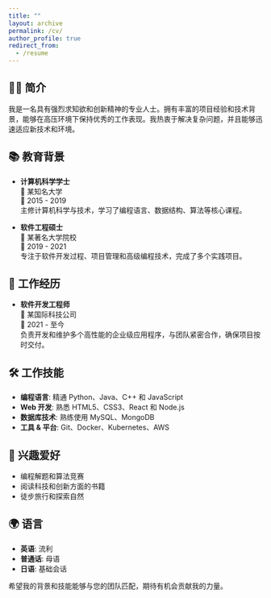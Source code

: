 ```yaml
---
title: ""
layout: archive
permalink: /cv/
author_profile: true
redirect_from:
  - /resume
---
```


## 🙋‍♂️ 简介

我是一名具有强烈求知欲和创新精神的专业人士。拥有丰富的项目经验和技术背景，能够在高压环境下保持优秀的工作表现。我热衷于解决复杂问题，并且能够迅速适应新技术和环境。

## 📚 教育背景

- **计算机科学学士**  
  🏫 某知名大学  
  📅 2015 - 2019  
  主修计算机科学与技术，学习了编程语言、数据结构、算法等核心课程。

- **软件工程硕士**  
  🏫 某著名大学院校  
  📅 2019 - 2021  
  专注于软件开发过程、项目管理和高级编程技术，完成了多个实践项目。

## 💼 工作经历

- **软件开发工程师**  
  🏢 某国际科技公司  
  📅 2021 - 至今  
  负责开发和维护多个高性能的企业级应用程序，与团队紧密合作，确保项目按时交付。

## 🛠 工作技能

- **编程语言**: 精通 Python、Java、C++ 和 JavaScript
- **Web 开发**: 熟悉 HTML5、CSS3、React 和 Node.js
- **数据库技术**: 熟练使用 MySQL、MongoDB
- **工具 & 平台**: Git、Docker、Kubernetes、AWS

## 🎯 兴趣爱好

- 编程解题和算法竞赛
- 阅读科技和创新方面的书籍
- 徒步旅行和探索自然

## 🌍 语言

- **英语**: 流利
- **普通话**: 母语
- **日语**: 基础会话

希望我的背景和技能能够与您的团队匹配，期待有机会贡献我的力量。
